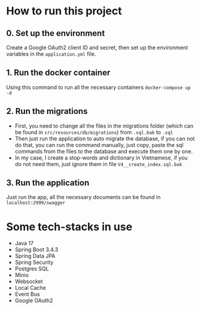 # How to run this project
## 0. Set up the environment
Create a Google OAuth2 client ID and secret, then set up the environment variables in the `application.yml` file.
## 1. Run the docker container
Using this command to run all the necessary containers `docker-compose up -d`
## 2. Run the migrations
+ First, you need to change all the files in the migrations folder (which can be found in `src/resources/db/migrations`) from `.sql.bak` to `.sql`  
+ Then just run the application to auto migrate the database, if you can not do that, you can run the command manually, just copy, paste the sql commands from the files to the database and execute them one by one.  
+ In my case, I create a stop-words and dictionary in Vietnamese, if you do not need them, just ignore them in file `V4__create_index.sql.bak` 
## 3. Run the application
Just run the app, all the necessary documents can be found in `localhost:2999/swagger`

# Some tech-stacks in use
- Java 17
- Spring Boot 3.4.3
- Spring Data JPA
- Spring Security
- Postgres SQL
- Minio
- Websocket
- Local Cache
- Event Bus
- Google OAuth2